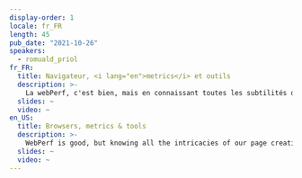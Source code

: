 ```yaml
---
display-order: 1
locale: fr_FR
length: 45
pub_date: "2021-10-26"
speakers:
  - romuald_priol
fr_FR:
  title: Navigateur, <i lang="en">metrics</i> et outils
  description: >-
    La webPerf, c'est bien, mais en connaissant toutes les subtilités de la création de notre page c'est mieux \o/. Pendant 45 minutes, nous voyagerons à travers toutes les étapes de la création d'un site pour mieux comprendre les impacts des ressources de nos pages à travers le réseau, sur le navigateur et les périphériques de nos utilisateurs et utilisatrices. Nous apprendrons la significations des métriques de la performance web, et découvrirons certains outils nous permettant de devenir autonome sur le sujet.
  slides: ~
  video: ~
en_US:
  title: Browsers, metrics & tools
  description: >-
    WebPerf is good, but knowing all the intricacies of our page creation is better. During 45 minutes, we will travel through all the steps of the creation of a site to better understand the impacts of our pages' resources through the network, on the browser and on the devices of our users. We will learn the meaning of web performance metrics, and discover some tools that will allow us to become autonomous on the subject.
  slides: ~
  video: ~
---
```

